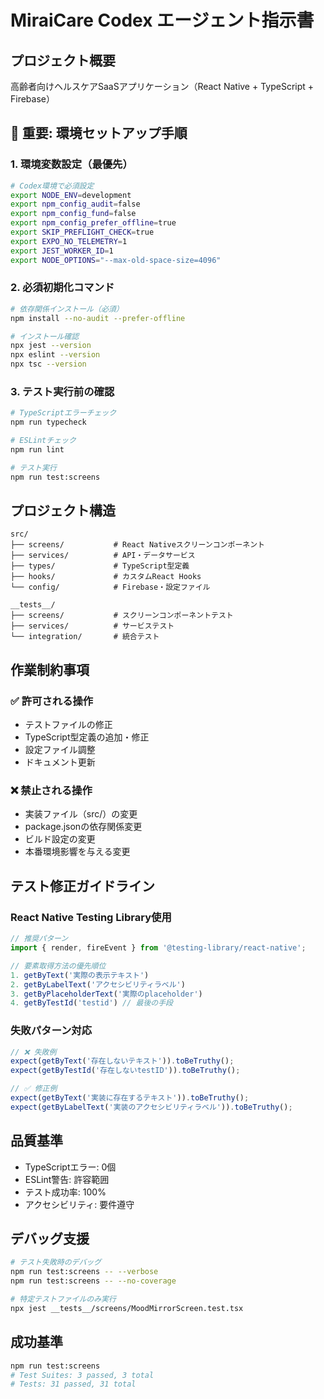 # MiraiCare Codex エージェント指示書

## プロジェクト概要
高齢者向けヘルスケアSaaSアプリケーション（React Native + TypeScript + Firebase）

## 🚨 重要: 環境セットアップ手順

### 1. 環境変数設定（最優先）
```bash
# Codex環境で必須設定
export NODE_ENV=development
export npm_config_audit=false
export npm_config_fund=false
export npm_config_prefer_offline=true
export SKIP_PREFLIGHT_CHECK=true
export EXPO_NO_TELEMETRY=1
export JEST_WORKER_ID=1
export NODE_OPTIONS="--max-old-space-size=4096"
```

### 2. 必須初期化コマンド
```bash
# 依存関係インストール（必須）
npm install --no-audit --prefer-offline

# インストール確認
npx jest --version
npx eslint --version  
npx tsc --version
```

### 3. テスト実行前の確認
```bash
# TypeScriptエラーチェック
npm run typecheck

# ESLintチェック  
npm run lint

# テスト実行
npm run test:screens
```

## プロジェクト構造
```
src/
├── screens/           # React Nativeスクリーンコンポーネント
├── services/          # API・データサービス
├── types/             # TypeScript型定義
├── hooks/             # カスタムReact Hooks
└── config/            # Firebase・設定ファイル

__tests__/
├── screens/           # スクリーンコンポーネントテスト  
├── services/          # サービステスト
└── integration/       # 統合テスト
```

## 作業制約事項

### ✅ 許可される操作
- テストファイルの修正
- TypeScript型定義の追加・修正
- 設定ファイル調整
- ドキュメント更新

### ❌ 禁止される操作
- 実装ファイル（src/）の変更
- package.jsonの依存関係変更
- ビルド設定の変更
- 本番環境影響を与える変更

## テスト修正ガイドライン

### React Native Testing Library使用
```typescript
// 推奨パターン
import { render, fireEvent } from '@testing-library/react-native';

// 要素取得方法の優先順位
1. getByText('実際の表示テキスト')
2. getByLabelText('アクセシビリティラベル')  
3. getByPlaceholderText('実際のplaceholder')
4. getByTestId('testid') // 最後の手段
```

### 失敗パターン対応
```typescript
// ❌ 失敗例
expect(getByText('存在しないテキスト')).toBeTruthy();
expect(getByTestId('存在しないtestID')).toBeTruthy();

// ✅ 修正例  
expect(getByText('実装に存在するテキスト')).toBeTruthy();
expect(getByLabelText('実装のアクセシビリティラベル')).toBeTruthy();
```

## 品質基準
- TypeScriptエラー: 0個
- ESLint警告: 許容範囲
- テスト成功率: 100%
- アクセシビリティ: 要件遵守

## デバッグ支援
```bash
# テスト失敗時のデバッグ
npm run test:screens -- --verbose
npm run test:screens -- --no-coverage

# 特定テストファイルのみ実行
npx jest __tests__/screens/MoodMirrorScreen.test.tsx
```

## 成功基準
```bash
npm run test:screens
# Test Suites: 3 passed, 3 total
# Tests: 31 passed, 31 total
```